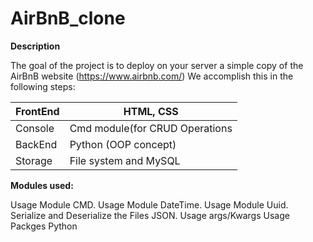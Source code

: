 # AirBnB_clone

**Description**

The goal of the project is to deploy on your server a simple copy of the AirBnB website (https://www.airbnb.com/)
We accomplish this in the following steps:

| FrontEnd | HTML, CSS | 
|----------|-----------|
| Console | Cmd module(for CRUD Operations |  
| BackEnd | Python (OOP concept) |
| Storage | File system and MySQL |

**Modules used:**

Usage Module CMD.
Usage Module DateTime.
Usage Module Uuid.
Serialize and Deserialize the Files JSON.
Usage args/Kwargs
Usage Packges Python
